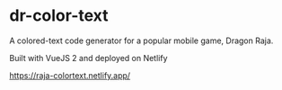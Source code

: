 # dr-color-text

A colored-text code generator for a popular mobile game, Dragon Raja. 

Built with VueJS 2 and deployed on Netlify

https://raja-colortext.netlify.app/

